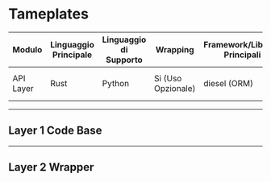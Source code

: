 # Tameplates

| Modulo    | Linguaggio Principale | Linguaggio di Supporto | Wrapping           | Framework/Librerie Principali | Considerazioni per lo Sviluppo<br>             |
| --------- | --------------------- | ---------------------- | ------------------ | ----------------------------- | ---------------------------------------------- |
| API Layer | Rust                  | Python                 | Si (Uso Opzionale) | diesel (ORM)                  | API versioning, documentazione con OpenAPI<br> |

---

## Layer 1 Code Base

---

## Layer 2 Wrapper